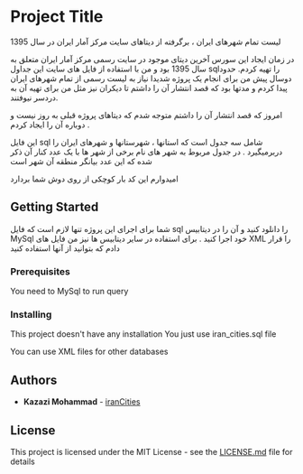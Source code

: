# Project Title

لیست تمام شهرهای ایران ، برگرفته از دیتاهای سایت مرکز آمار ایران در سال 1395

در زمان ایجاد این سورس آخرین دیتای موجود در سایت رسمی مرکز آمار ایران متعلق به سال 1395 بود و من با استفاده از فایل های سایت این جداول sqlرا تهیه کردم.
حدود دوسال پیش من برای انجام یک پروژه شدیدا نیاز به لیست رسمی از تمام شهرهای ایران پیدا کردم و مدتها بود که قصد انتشار آن را داشتم تا دیکران نیز مثل من برای تهیه آن به دردسر نیوفتند.

امروز که قصد انتشار آن را داشتم متوجه شدم که دیتاهای پروژه قبلی به روز نیست و دوباره آن را ایجاد کردم . 

این فایل sql شامل سه جدول است که استانها ، شهرستانها و شهرهای ایران را دربرمیگیرد . در جدول مربوط به شهر های نام برخی از شهر ها با یک عدد کنار آن ذکر شده که این عدد بیانگر منطقه آن شهر است

امیدوارم این کد بار کوچکی از روی دوش شما بردارد


## Getting Started

شما برای اجرای این پروژه تنها لازم است که فایل sql را دانلود کنید و آن را در دیتابیس MySql خود اجرا کنید .
برای استفاده در سایر دیتابیس ها نیز من فایل های XML را قرار دادم که بتوانید از آنها استفاده کنید

### Prerequisites

You need to MySql to run query


### Installing

This project doesn't have any installation
You just use iran_cities.sql file

You can use XML files for other databases

## Authors

* **Kazazi Mohammad** - [iranCities](https://github.com/kazazimohamad/irancities)

## License

This project is licensed under the MIT License - see the [LICENSE.md](LICENSE.md) file for details

